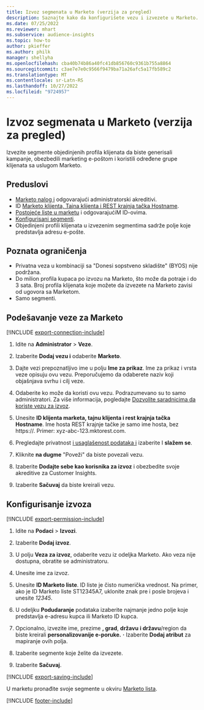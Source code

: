 ```yaml
---
title: Izvoz segmenata u Marketo (verzija za pregled)
description: Saznajte kako da konfigurišete vezu i izvezete u Marketo.
ms.date: 07/25/2022
ms.reviewer: mhart
ms.subservice: audience-insights
ms.topic: how-to
author: pkieffer
ms.author: philk
manager: shellyha
ms.openlocfilehash: cba40b74b86a40fc41db856760c9361b755a8864
ms.sourcegitcommit: c3ae7e7e0c9566f9479ba71a26afc5a17fb589c2
ms.translationtype: MT
ms.contentlocale: sr-Latn-RS
ms.lasthandoff: 10/27/2022
ms.locfileid: "9724957"
---
```

# <a name="export-segments-to-marketo-preview"></a>Izvoz segmenata u Marketo (verzija za pregled)

Izvezite segmente objedinjenih profila klijenata da biste generisali kampanje, obezbedili marketing e-poštom i koristili određene grupe klijenata sa uslugom Marketo.

## <a name="prerequisites"></a>Preduslovi

- [Marketo nalog i](https://login.marketo.com/) odgovarajući administratorski akreditivi.
- ID [Marketo klijenta, Tajna klijenta i REST krajnja tačka Hostname](https://developers.marketo.com/rest-api/authentication/).
- [Postojeće liste u marketu](https://docs.marketo.com/display/public/DOCS/Understanding+Static+Lists) i odgovarajućiM ID-ovima.
- [Konfigurisani segmenti](segments.md).
- Objedinjeni profili klijenata u izvezenim segmentima sadrže polje koje predstavlja adresu e-pošte.

## <a name="known-limitations"></a>Poznata ograničenja

- Privatna veza u kombinaciji sa "Donesi sopstveno skladište" (BYOS) nije podržana.
- Do milion profila kupaca po izvozu na Marketo, što može da potraje i do 3 sata. Broj profila klijenata koje možete da izvezete na Marketo zavisi od ugovora sa Marketom.
- Samo segmenti.

## <a name="set-up-connection-to-marketo"></a>Podešavanje veze za Marketo

[!INCLUDE [export-connection-include](includes/export-connection-admn.md)]

1. Idite na **Administrator** > **Veze**.

1. Izaberite **Dodaj vezu i** odaberite **Marketo**.

1. Dajte vezi prepoznatljivo ime u polju **Ime za prikaz**. Ime za prikaz i vrsta veze opisuju ovu vezu. Preporučujemo da odaberete naziv koji objašnjava svrhu i cilj veze.

1. Odaberite ko može da koristi ovu vezu. Podrazumevano su to samo administratori. Za više informacija, pogledajte [Dozvolite saradnicima da koriste vezu za izvoz](connections.md#allow-contributors-to-use-a-connection-for-exports).

1. Unesite **ID klijenta marketa, tajnu klijenta i rest krajnja tačka Hostname**. Ime hosta REST krajnje tačke je samo ime hosta, bez https://. Primer: xyz-abc-123.mktorest.com.

1. Pregledajte privatnost [i usaglašenost podataka i](connections.md#data-privacy-and-compliance) izaberite I **slažem se**.

1. Kliknite **na dugme** "Poveži" da biste povezali vezu.

1. Izaberite **Dodajte sebe kao korisnika za izvoz** i obezbedite svoje akreditive za Customer Insights.

1. Izaberite **Sačuvaj** da biste kreirali vezu.

## <a name="configure-an-export"></a>Konfigurisanje izvoza

[!INCLUDE [export-permission-include](includes/export-permission.md)]

1. Idite na **Podaci** > **Izvozi**.

1. Izaberite **Dodaj izvoz**.

1. U polju **Veza za izvoz**, odaberite vezu iz odeljka Marketo. Ako veza nije dostupna, obratite se administratoru.

1. Unesite ime za izvoz.

1. Unesite **ID Marketo liste**. ID liste je čisto numerička vrednost. Na primer, ako je ID Marketo liste ST12345A7, uklonite znak pre i posle brojeva i unesite *12345*.

1. U odeljku **Podudaranje** podataka izaberite najmanje jedno polje koje predstavlja e-adresu kupca ili Marketo ID kupca.

1. Opcionalno, izvezite ime, prezime **, grad**, **državu** **i državu**/region da biste kreirali **personalizovanije e-poruke.** **·** Izaberite **Dodaj atribut** za mapiranje ovih polja.

1. Izaberite segmente koje želite da izvezete.

1. Izaberite **Sačuvaj**.

[!INCLUDE [export-saving-include](includes/export-saving.md)]

U marketu pronađite svoje segmente u okviru [Marketo lista](https://docs.marketo.com/display/public/DOCS/Understanding+Static+Lists).

[!INCLUDE [footer-include](includes/footer-banner.md)]
